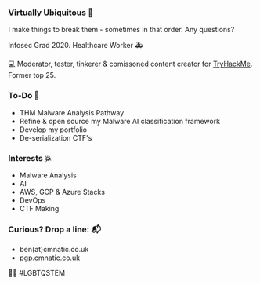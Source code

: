 ### Virtually Ubiquitous 🌱
I make things to break them - sometimes in that order. Any questions?

Infosec Grad 2020. Healthcare Worker :ambulance:

:computer: Moderator, tester, tinkerer & comissoned content creator for [TryHackMe](https://tryhackme.com/p/cmnatic). Former top 25.

### To-Do :pencil:
- THM Malware Analysis Pathway
- Refine & open source my Malware AI classification framework
- Develop my portfolio
- De-serialization CTF's

### Interests :boom:
- Malware Analysis
- AI
- AWS, GCP & Azure Stacks
- DevOps
- CTF Making

### Curious? Drop a line: :mailbox_with_mail:
- ben(at)cmnatic.co.uk
- pgp.cmnatic.co.uk

:rainbow_flag: #LGBTQSTEM



<!--
**CMNatic/CMNatic** is a ✨ _special_ ✨ repository because its `README.md` (this file) appears on your GitHub profile.

Here are some ideas to get you started:

- 🔭 I’m currently working on ...
- 🌱 I’m currently learning ...
- 👯 I’m looking to collaborate on ...
- 🤔 I’m looking for help with ...
- 💬 Ask me about ...
- 📫 How to reach me: ...
- 😄 Pronouns: ...
- ⚡ Fun fact: ...
-->
